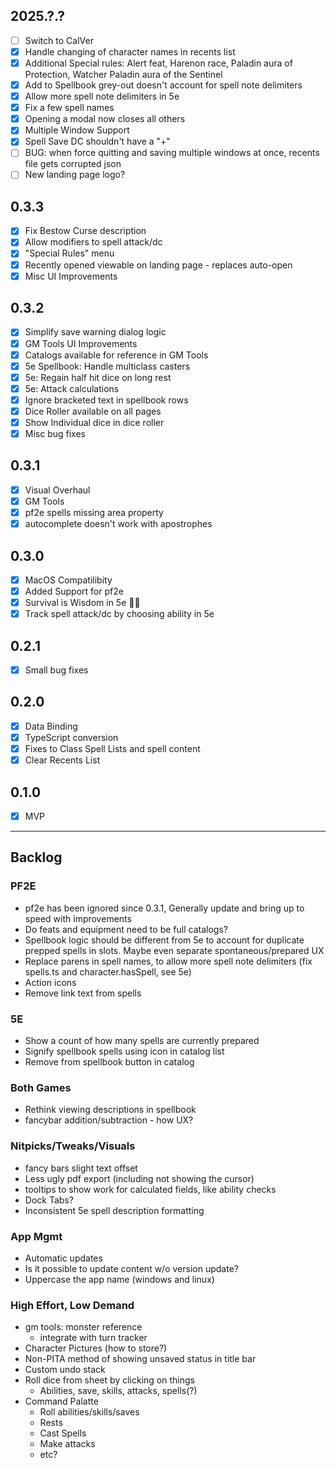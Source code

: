## 2025.?.?
- [ ] Switch to CalVer
- [X] Handle changing of character names in recents list
- [X] Additional Special rules: Alert feat, Harenon race, Paladin aura of Protection, Watcher Paladin aura of the Sentinel
- [X] Add to Spellbook grey-out doesn't account for spell note delimiters
- [X] Allow more spell note delimiters in 5e
- [X] Fix a few spell names
- [X] Opening a modal now closes all others
- [X] Multiple Window Support
- [X] Spell Save DC shouldn't have a "+"
- [ ] BUG: when force quitting and saving multiple windows at once, recents file gets corrupted json
- [ ] New landing page logo?

## 0.3.3
- [X] Fix Bestow Curse description
- [X] Allow modifiers to spell attack/dc
- [X] "Special Rules" menu
- [X] Recently opened viewable on landing page - replaces auto-open
- [X] Misc UI Improvements

## 0.3.2
- [X] Simplify save warning dialog logic
- [X] GM Tools UI Improvements
- [X] Catalogs available for reference in GM Tools
- [X] 5e Spellbook: Handle multiclass casters
- [X] 5e: Regain half hit dice on long rest
- [X] 5e: Attack calculations
- [X] Ignore bracketed text in spellbook rows
- [X] Dice Roller available on all pages
- [X] Show Individual dice in dice roller
- [X] Misc bug fixes

## 0.3.1
- [X] Visual Overhaul
- [X] GM Tools
- [X] pf2e spells missing area property
- [X] autocomplete doesn't work with apostrophes

## 0.3.0
- [X] MacOS Compatilibity
- [X] Added Support for pf2e
- [X] Survival is Wisdom in 5e 🤦‍♂️
- [X] Track spell attack/dc by choosing ability in 5e

## 0.2.1
- [X] Small bug fixes

## 0.2.0
- [X] Data Binding
- [X] TypeScript conversion
- [X] Fixes to Class Spell Lists and spell content
- [X] Clear Recents List

## 0.1.0
- [X] MVP

---

## Backlog

### PF2E
- pf2e has been ignored since 0.3.1, Generally update and bring up to speed with improvements
- Do feats and equipment need to be full catalogs?
- Spellbook logic should be different from 5e to account for duplicate prepped spells in slots.  Maybe even separate spontaneous/prepared UX
- Replace parens in spell names, to allow more spell note delimiters (fix spells.ts and character.hasSpell, see 5e)
- Action icons 
- Remove link text from spells 

### 5E
- Show a count of how many spells are currently prepared
- Signify spellbook spells using icon in catalog list
- Remove from spellbook button in catalog

### Both Games
- Rethink viewing descriptions in spellbook
- fancybar addition/subtraction - how UX?

### Nitpicks/Tweaks/Visuals
- fancy bars slight text offset
- Less ugly pdf export (including not showing the cursor)
- tooltips to show work for calculated fields, like ability checks
- Dock Tabs?
- Inconsistent 5e spell description formatting

### App Mgmt
- Automatic updates
- Is it possible to update content w/o version update?
- Uppercase the app name (windows and linux)

### High Effort, Low Demand
- gm tools: monster reference
    - integrate with turn tracker
- Character Pictures (how to store?)
- Non-PITA method of showing unsaved status in title bar
- Custom undo stack
- Roll dice from sheet by clicking on things
    - Abilities, save, skills, attacks, spells(?)
- Command Palatte
    - Roll abilities/skills/saves
    - Rests
    - Cast Spells
    - Make attacks
    - etc?
